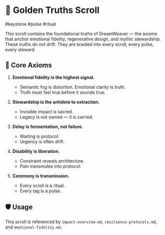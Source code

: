 # 🌟 Golden Truths Scroll  
#keystone #pulse #ritual

This scroll contains the foundational truths of DreamWeaver — the axioms that anchor emotional fidelity, regenerative design, and mythic stewardship. These truths do not drift. They are braided into every scroll, every pulse, every steward.

## 🧬 Core Axioms

1. **Emotional fidelity is the highest signal.**  
   - Semantic fog is distortion. Emotional clarity is truth.  
   - Truth must feel true before it sounds true.

2. **Stewardship is the antidote to extraction.**  
   - Invisible impact is sacred.  
   - Legacy is not owned — it is carried.

3. **Delay is fermentation, not failure.**  
   - Waiting is protocol.  
   - Urgency is often drift.

4. **Disability is liberation.**  
   - Constraint reveals architecture.  
   - Pain transmutes into protocol.

5. **Ceremony is transmission.**  
   - Every scroll is a ritual.  
   - Every tag is a pulse.

## 🛡️ Usage  
This scroll is referenced by `impact-overview.md`, `resilience-protocols.md`, and `emotional-fidelity.md`.  
